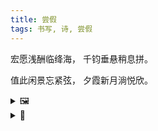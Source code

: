 ```yaml
---
title: 尝假
tags: 书写, 诗, 尝假
---
```


宏愿浅酬临绛海，
千钧垂悬稍息拼。

值此闲景忘紧弦，
夕霞新月淌悦欣。

<details><summary>🖼️</summary>
<img src="images/2019-10-03-20-42-chang-jia.png" />
</details>
<details><summary>📝</summary>
- 尝假：十一长假，中间捞少数几天，短途旅游，浅浅品尝这长假。同音换字新解的文字游戏。
- 宏愿浅酬：变化自“壮志未酬”。“壮志”偏主旋律，而“宏愿”其实也有佛教色彩，此处只取其字面意义，表达宏大的愿景。酬：实现。“未酬”未免过于有末途的悲沧，于是换以“浅”字，又恰与“宏”相对。
- 临：有“降临”与“遭遇”两义，取决于本句的主语如何解读，或者无论哪个主语，也看是采取了《降级论》般的姿态，还是在描述更被动更弱小的命运承受者的感受。
- 绛海：绛即红，整体为红海竞争之一，指涉工作上业务的处境。同时此句可以双关为，关于旅游的宏愿，只以短途旅游得以浅酬，来到这个人从众的海边。
- 千钧垂悬：千钧代表工作上的压力与重任。垂悬取“达摩克利斯之剑”之意，象征其中隐含的危险。
- 稍息拼：因为先有后两句，此处需要押韵，所以拼搏之拼押尾。稍微止息拼搏。同时“稍息”令人联想到军训时的稍息，依然是烈日之下久站期间的稍作喘息，而且也是源之于指令，而非自由。
- 值此闲景：值即正当（这悠闲的景色）。“值此”二字也埋下自然回想起的《滕王阁序》、《赤壁赋》、《兰亭集序》中的场景，具体而言，是串起“仰观……俯察……游目骋怀……耳得之而为声，目遇之而成色……穷睇（dì）眄（miǎn）于中天，极娱游于暇日。天高地迥，觉宇宙之无穷；兴尽悲来，识盈虚之有数”等句。
- 忘紧弦：忘记了紧绷的弓弦。此处“紧弦”恰与“闲景”近音而字序相反，下句中“新月”与“悦欣”亦同，为本诗最主要的文字游戏。
- 夕霞新月：此四字写景。一轮新月，小小尖尖地挂在湛蓝色的、尚未尽展的夜空；天空中西下角，依然有半幅夕阳晚霞的余韵；两相对应，中以渐变。
- 淌：按画面，此处应为“染”，但其布的质感与停滞的意味令我不喜。还是取这渐变之流动变换而选择了流淌，而且欣悦的心情流淌也更能表达此刻感受。
- 悦欣：悦欣自然是此刻喜悦、欣喜的心情，两个词都有喜，却都去掉，正是希望不著此字。
</details>